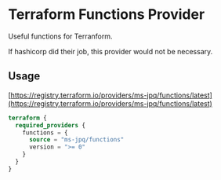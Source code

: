 # Terraform Functions Provider

Useful functions for Terranform.

If hashicorp did their job, this provider would not be necessary.

## Usage

[https://registry.terraform.io/providers/ms-jpq/functions/latest](https://registry.terraform.io/providers/ms-jpq/functions/latest)

```terraform
terraform {
  required_providers {
    functions = {
      source = "ms-jpq/functions"
      version = ">= 0"
    }
  }
}
```

